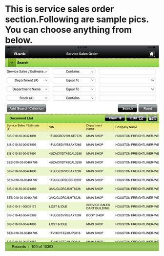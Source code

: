 # This is  service sales order section.Following are sample pics. You can choose anything from below.![Img 1052](/uploads/img-1052.png "Img 1052")